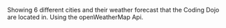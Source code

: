 Showing 6 different cities and their weather forecast that the Coding Dojo are located in. Using the openWeatherMap Api.
